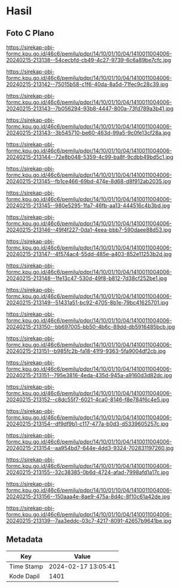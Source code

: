 # Hasil

## Foto C Plano

https://sirekap-obj-formc.kpu.go.id/46c6/pemilu/pdpr/14/10/01/10/04/1410011004006-20240215-213138--54cecbfd-cb49-4c27-9739-6c6a89be7cfc.jpg

https://sirekap-obj-formc.kpu.go.id/46c6/pemilu/pdpr/14/10/01/10/04/1410011004006-20240215-213142--75015b58-c1f6-40da-8a5d-71fec9c28c39.jpg

https://sirekap-obj-formc.kpu.go.id/46c6/pemilu/pdpr/14/10/01/10/04/1410011004006-20240215-213143--7b056294-93b8-4447-800a-73fd789a3b41.jpg

https://sirekap-obj-formc.kpu.go.id/46c6/pemilu/pdpr/14/10/01/10/04/1410011004006-20240215-213143--3b545710-be60-463d-99a5-9c0fe13cf28a.jpg

https://sirekap-obj-formc.kpu.go.id/46c6/pemilu/pdpr/14/10/01/10/04/1410011004006-20240215-213144--72e8b048-5359-4c99-ba8f-9cdbb49bd5c1.jpg

https://sirekap-obj-formc.kpu.go.id/46c6/pemilu/pdpr/14/10/01/10/04/1410011004006-20240215-213145--fb1ce466-69bd-474e-8d68-d8f912ab2035.jpg

https://sirekap-obj-formc.kpu.go.id/46c6/pemilu/pdpr/14/10/01/10/04/1410011004006-20240215-213145--980e5295-1fa7-46fb-aa13-444516c4b3bd.jpg

https://sirekap-obj-formc.kpu.go.id/46c6/pemilu/pdpr/14/10/01/10/04/1410011004006-20240215-213146--49f4f227-0da1-4eea-bbb7-590daee88d53.jpg

https://sirekap-obj-formc.kpu.go.id/46c6/pemilu/pdpr/14/10/01/10/04/1410011004006-20240215-213147--4f574ac4-55dd-485e-a403-852e11253b2d.jpg

https://sirekap-obj-formc.kpu.go.id/46c6/pemilu/pdpr/14/10/01/10/04/1410011004006-20240215-213148--1fe13c47-530d-49f8-b812-7d38cf252be1.jpg

https://sirekap-obj-formc.kpu.go.id/46c6/pemilu/pdpr/14/10/01/10/04/1410011004006-20240215-213149--51431a51-bc92-4705-8b1e-79bc41625701.jpg

https://sirekap-obj-formc.kpu.go.id/46c6/pemilu/pdpr/14/10/01/10/04/1410011004006-20240215-213150--bb697005-bb50-4b6c-89dd-db5916485bcb.jpg

https://sirekap-obj-formc.kpu.go.id/46c6/pemilu/pdpr/14/10/01/10/04/1410011004006-20240215-213151--b985fc2b-fa18-41f9-9363-5fa9004df2cb.jpg

https://sirekap-obj-formc.kpu.go.id/46c6/pemilu/pdpr/14/10/01/10/04/1410011004006-20240215-213151--795e3816-4eda-435d-945a-a9160d3d82dc.jpg

https://sirekap-obj-formc.kpu.go.id/46c6/pemilu/pdpr/14/10/01/10/04/1410011004006-20240215-213152--c8dc55f7-6021-4ca0-8146-f8e784f6c4e5.jpg

https://sirekap-obj-formc.kpu.go.id/46c6/pemilu/pdpr/14/10/01/10/04/1410011004006-20240215-213154--df9df9b1-c117-477a-b0d3-d5339605257c.jpg

https://sirekap-obj-formc.kpu.go.id/46c6/pemilu/pdpr/14/10/01/10/04/1410011004006-20240215-213154--aa954bd7-644e-4dd3-9324-702831197260.jpg

https://sirekap-obj-formc.kpu.go.id/46c6/pemilu/pdpr/14/10/01/10/04/1410011004006-20240215-213155--32c38385-0b6d-4724-afad-7998afd1a17c.jpg

https://sirekap-obj-formc.kpu.go.id/46c6/pemilu/pdpr/14/10/01/10/04/1410011004006-20240215-213156--150aaa4e-8ae9-475a-8d4c-8f10c61a42de.jpg

https://sirekap-obj-formc.kpu.go.id/46c6/pemilu/pdpr/14/10/01/10/04/1410011004006-20240215-213139--7aa3eddc-03c7-4217-8091-42657b9641be.jpg


## Metadata

| Key        | Value               |
| ---------- | ------------------- |
| Time Stamp | 2024-02-17 13:05:41 |
| Kode Dapil | 1401                |



